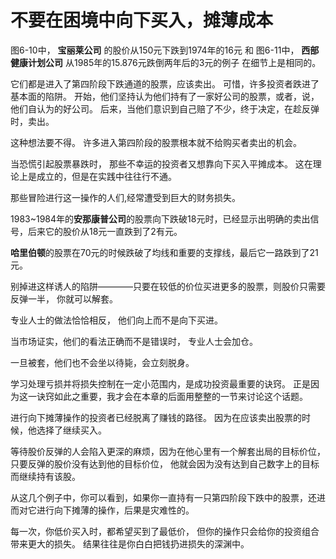 # 不要在困境中向下买入，摊薄成本

图6-10中，
**宝丽莱公司**
的股价从150元下跌到1974年的16元
和
图6-11中，
**西部健康计划公司**
从1985年的15.876元跌倒两年后的3元的例子
在细节上是相同的。


它们都是进入了第四阶段下跌通道的股票，应该卖出。
可惜，许多投资者跌进了基本面的陷阱。
开始，他们坚持认为他们持有了一家好公司的股票，或者，说，他们自认为的好公司。
后来，当他们意识到自己赔了不少，终于决定，在趁反弹时，卖出。


这种想法要不得。
许多进入第四阶段的股票根本就不给购买者卖出的机会。


当恐慌引起股票暴跌时，
那些不幸运的投资者又想靠向下买入平摊成本。
这在理论上是成立的，但是在实践中往往行不通。

那些冒险进行这一操作的人们,经常遭受到巨大的财务损失。

1983~1984年的**安那康普公司**的股票向下跌破18元时，已经显示出明确的卖出信号，后来它的股价从18元一直跌到了2有元。

**哈里伯顿**的股票在70元的时候跌破了均线和重要的支撑线，最后它一路跌到了21元。

别掉进这样诱人的陷阱————只要在较低的价位买进更多的股票，则股价只需要反弹一半，
你就可以解套。

专业人士的做法恰恰相反，
他们向上而不是向下买进。


当市场证实，他们的看法正确而不是错误时，
专业人士会加仓。

一旦被套，他们也不会坐以待毙，会立刻脱身。

学习处理亏损并将损失控制在一定小范围内，是成功投资最重要的诀窍。
正是因为这一诀窍如此之重要，我才会在本章的后面用整整的一节来讨论这个话题。

进行向下摊薄操作的投资者已经脱离了赚钱的路径。
因为在应该卖出股票的时候，他选择了继续买入。

等待股价反弹的人会陷入更深的麻烦，因为在他心里有一个解套出局的目标价位，只要反弹的股价没有达到他的目标价位，
他就会因为没有达到自己数字上的目标而继续持有该股。

从这几个例子中，你可以看到，如果你一直持有一只第四阶段下跌中的股票，还进而对它进行向下摊薄的操作，后果是灾难性的。

每一次，你低价买入时，都希望买到了最低价，
但你的操作只会给你的投资组合带来更大的损失。
结果往往是你白白把钱扔进损失的深渊中。


